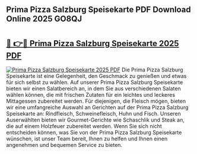 ## Prima Pizza Salzburg Speisekarte PDF Download Online 2025 GO8QJ

# <h2><a href="http://gc6ortd.nevu.top/?p=Prima+Pizza+Salzburg+Speisekarte">🔗 👉🔴 Prima Pizza Salzburg Speisekarte 2025 PDF</a></h2>

[![Prima Pizza Salzburg Speisekarte 2025 PDF](https://i.imgur.com/dBaPXMq.png)](http://gc6ortd.nevu.top/?p=Prima+Pizza+Salzburg+Speisekarte)
Die Prima Pizza Salzburg Speisekarte ist eine Gelegenheit, den Geschmack zu genießen und etwas für sich selbst zu wählen. Auf unserer Prima Pizza Salzburg Speisekarte bieten wir einen Salatbereich an, in dem Sie aus verschiedenen Salaten wählen können, die mit frischen Zutaten für ein leichtes und leckeres Mittagessen zubereitet werden. Für diejenigen, die Fleisch mögen, bieten wir eine umfangreiche Auswahl an Gerichten auf der Prima Pizza Salzburg Speisekarte an: Rindfleisch, Schweinefleisch, Huhn und Fisch. Unseren Auserwählten bieten wir Gourmet-Gerichte wie Schaschlik und Steak an, die auf einem Holzfeuer zubereitet werden. Wenn Sie sich nicht entscheiden können, was Sie von der Prima Pizza Salzburg Speisekarte wünschen, ist unser Team bereit, Ihnen zu helfen und Ihnen einen angenehmen und bequemen Service zu bieten.
